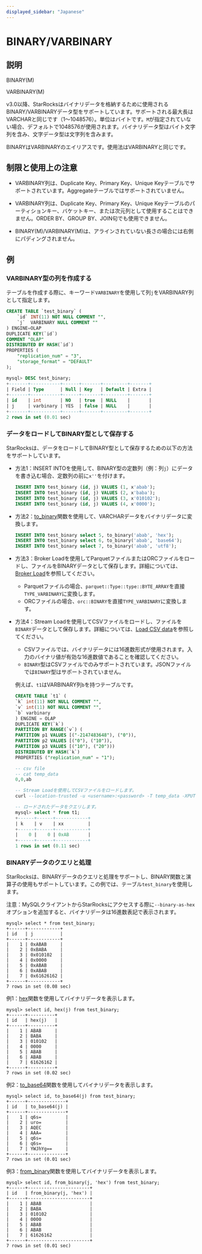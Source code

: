 ```yaml
---
displayed_sidebar: "Japanese"
---
```


# BINARY/VARBINARY

## 説明

BINARY(M)

VARBINARY(M)

v3.0以降、StarRocksはバイナリデータを格納するために使用されるBINARY/VARBINARYデータ型をサポートしています。サポートされる最大長はVARCHARと同じです（1〜1048576）。単位はバイトです。`M`が指定されていない場合、デフォルトで1048576が使用されます。バイナリデータ型はバイト文字列を含み、文字データ型は文字列を含みます。

BINARYはVARBINARYのエイリアスです。使用法はVARBINARYと同じです。

## 制限と使用上の注意

- VARBINARY列は、Duplicate Key、Primary Key、Unique Keyテーブルでサポートされています。Aggregateテーブルではサポートされていません。

- VARBINARY列は、Duplicate Key、Primary Key、Unique Keyテーブルのパーティションキー、バケットキー、または次元列として使用することはできません。ORDER BY、GROUP BY、JOIN句でも使用できません。

- BINARY(M)/VARBINARY(M)は、アラインされていない長さの場合には右側にパディングされません。

## 例

### VARBINARY型の列を作成する

テーブルを作成する際に、キーワード`VARBINARY`を使用して列`j`をVARBINARY列として指定します。

```SQL
CREATE TABLE `test_binary` (
    `id` INT(11) NOT NULL COMMENT "",
    `j`  VARBINARY NULL COMMENT ""
) ENGINE=OLAP
DUPLICATE KEY(`id`)
COMMENT "OLAP"
DISTRIBUTED BY HASH(`id`)
PROPERTIES (
    "replication_num" = "3",
    "storage_format" = "DEFAULT"
);

mysql> DESC test_binary;
+-------+-----------+------+-------+---------+-------+
| Field | Type      | Null | Key   | Default | Extra |
+-------+-----------+------+-------+---------+-------+
| id    | int       | NO   | true  | NULL    |       |
| j     | varbinary | YES  | false | NULL    |       |
+-------+-----------+------+-------+---------+-------+
2 rows in set (0.01 sec)

```

### データをロードしてBINARY型として保存する

StarRocksは、データをロードしてBINARY型として保存するための以下の方法をサポートしています。

- 方法1：INSERT INTOを使用して、BINARY型の定数列（例：列`j`）にデータを書き込む場合、定数列の前に`x''`を付けます。

    ```SQL
    INSERT INTO test_binary (id, j) VALUES (1, x'abab');
    INSERT INTO test_binary (id, j) VALUES (2, x'baba');
    INSERT INTO test_binary (id, j) VALUES (3, x'010102');
    INSERT INTO test_binary (id, j) VALUES (4, x'0000'); 
    ```

- 方法2：[to_binary](../../sql-functions/binary-functions/to_binary.md)関数を使用して、VARCHARデータをバイナリデータに変換します。

    ```SQL
    INSERT INTO test_binary select 5, to_binary('abab', 'hex');
    INSERT INTO test_binary select 6, to_binary('abab', 'base64');
    INSERT INTO test_binary select 7, to_binary('abab', 'utf8');
    ```

- 方法3：Broker Loadを使用してParquetファイルまたはORCファイルをロードし、ファイルをBINARYデータとして保存します。詳細については、[Broker Load](../data-manipulation/BROKER_LOAD.md)を参照してください。

  - Parquetファイルの場合、`parquet::Type::type::BYTE_ARRAY`を直接`TYPE_VARBINARY`に変換します。
  - ORCファイルの場合、`orc::BINARY`を直接`TYPE_VARBINARY`に変換します。

- 方法4：Stream Loadを使用してCSVファイルをロードし、ファイルを`BINARY`データとして保存します。詳細については、[Load CSV data](../../../loading/StreamLoad.md#load-csv-data)を参照してください。
  - CSVファイルでは、バイナリデータには16進数形式が使用されます。入力のバイナリ値が有効な16進数値であることを確認してください。
  - `BINARY`型はCSVファイルでのみサポートされています。JSONファイルでは`BINARY`型はサポートされていません。

  例えば、`t1`はVARBINARY列`b`を持つテーブルです。

    ```sql
    CREATE TABLE `t1` (
    `k` int(11) NOT NULL COMMENT "",
    `v` int(11) NOT NULL COMMENT "",
    `b` varbinary
    ) ENGINE = OLAP
    DUPLICATE KEY(`k`)
    PARTITION BY RANGE(`v`) (
    PARTITION p1 VALUES [("-2147483648"), ("0")),
    PARTITION p2 VALUES [("0"), ("10")),
    PARTITION p3 VALUES [("10"), ("20")))
    DISTRIBUTED BY HASH(`k`)
    PROPERTIES ("replication_num" = "1");

    -- csv file
    -- cat temp_data
    0,0,ab

    -- Stream Loadを使用してCSVファイルをロードします。
    curl --location-trusted -u <username>:<password> -T temp_data -XPUT -H column_separator:, -H label:xx http://172.17.0.1:8131/api/test_mv/t1/_stream_load

    -- ロードされたデータをクエリします。
    mysql> select * from t1;
    +------+------+------------+
    | k    | v    | xx         |
    +------+------+------------+
    |    0 |    0 | 0xAB       |
    +------+------+------------+
    1 rows in set (0.11 sec)
    ```

### BINARYデータのクエリと処理

StarRocksは、BINARYデータのクエリと処理をサポートし、BINARY関数と演算子の使用もサポートしています。この例では、テーブル`test_binary`を使用します。

注意：MySQLクライアントからStarRocksにアクセスする際に`--binary-as-hex`オプションを追加すると、バイナリデータは16進数表記で表示されます。

```Plain Text
mysql> select * from test_binary;
+------+------------+
| id   | j          |
+------+------------+
|    1 | 0xABAB     |
|    2 | 0xBABA     |
|    3 | 0x010102   |
|    4 | 0x0000     |
|    5 | 0xABAB     |
|    6 | 0xABAB     |
|    7 | 0x61626162 |
+------+------------+
7 rows in set (0.08 sec)
```

例1：[hex](../../sql-functions/string-functions/hex.md)関数を使用してバイナリデータを表示します。

```plain
mysql> select id, hex(j) from test_binary;
+------+----------+
| id   | hex(j)   |
+------+----------+
|    1 | ABAB     |
|    2 | BABA     |
|    3 | 010102   |
|    4 | 0000     |
|    5 | ABAB     |
|    6 | ABAB     |
|    7 | 61626162 |
+------+----------+
7 rows in set (0.02 sec)
```

例2：[to_base64](../../sql-functions/crytographic-functions/to_base64.md)関数を使用してバイナリデータを表示します。

```plain
mysql> select id, to_base64(j) from test_binary;
+------+--------------+
| id   | to_base64(j) |
+------+--------------+
|    1 | q6s=         |
|    2 | uro=         |
|    3 | AQEC         |
|    4 | AAA=         |
|    5 | q6s=         |
|    6 | q6s=         |
|    7 | YWJhYg==     |
+------+--------------+
7 rows in set (0.01 sec)
```

例3：[from_binary](../../sql-functions/binary-functions/from_binary.md)関数を使用してバイナリデータを表示します。

```plain
mysql> select id, from_binary(j, 'hex') from test_binary;
+------+-----------------------+
| id   | from_binary(j, 'hex') |
+------+-----------------------+
|    1 | ABAB                  |
|    2 | BABA                  |
|    3 | 010102                |
|    4 | 0000                  |
|    5 | ABAB                  |
|    6 | ABAB                  |
|    7 | 61626162              |
+------+-----------------------+
7 rows in set (0.01 sec)
```
